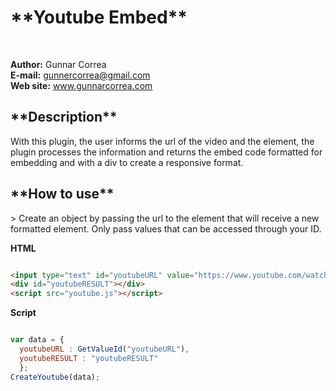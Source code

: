 <h1>**Youtube Embed**</h1><br>

**Author:** Gunnar Correa<br>
**E-mail:** gunnercorrea@gmail.com<br>
**Web site:** www.gunnarcorrea.com<br>

<h2>**Description**</h2>

With this plugin, the user informs the url of the video and the element, the plugin processes the information and returns the embed code formatted for embedding and with a div to create a responsive format.

<h2>**How to use**</h2>
> Create an object by passing the url to the element that will receive a new formatted element. Only pass values that can be accessed through your ID.

**HTML**

```html

<input type="text" id="youtubeURL" value="https://www.youtube.com/watch?v=R7y9xl3ENec" /> 
<div id="youtubeRESULT"></div>
<script src="youtube.js"></script>
```

**Script**<br>

```javascript

var data = {
  youtubeURL : GetValueId("youtubeURL"),
  youtubeRESULT : "youtubeRESULT"
  };
CreateYoutube(data);
  
```

